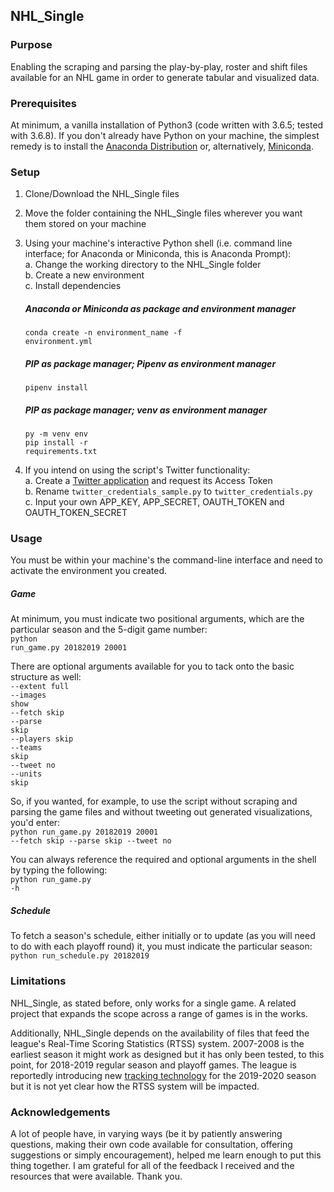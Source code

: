 ## NHL_Single

### Purpose
Enabling the scraping and parsing the play-by-play, roster and shift files available for an NHL game in order to generate tabular and visualized data.

### Prerequisites
At minimum, a vanilla installation of Python3 (code written with 3.6.5; tested with 3.6.8). If you don't already have Python on your machine, the simplest remedy is to install the <a href="https://www.anaconda.com/distribution/">Anaconda Distribution</a> or, alternatively, <a href="https://docs.conda.io/en/latest/miniconda.html">Miniconda</a>. 

### Setup
1. Clone/Download the NHL_Single files
2. Move the folder containing the NHL_Single files wherever you want them stored on your machine
3. Using your machine's interactive Python shell (i.e. command line interface; for Anaconda or Miniconda, this is Anaconda Prompt):<br>
   a. Change the working directory to the NHL_Single folder<br>
   b. Create a new environment<br>
   c. Install dependencies<br>
  
   ##### Anaconda or Miniconda as package and environment manager
   <code>conda create -n environment_name -f environment.yml</code><br>
   
   ##### PIP as package manager; Pipenv as environment manager
   <code>pipenv install</code><br>
   
   ##### PIP as package manager; venv as environment manager
   <code>py -m venv env</code><br>
   <code>pip install -r requirements.txt</code><br>      

4. If you intend on using the script's Twitter functionality:<br>
   a. Create a <a href="https://apps.twitter.com/app/new">Twitter application</a> and request its Access Token<br>
   b. Rename <code>twitter_credentials_sample.py</code> to <code>twitter_credentials.py</code><br>
   c. Input your own APP_KEY, APP_SECRET, OAUTH_TOKEN and OAUTH_TOKEN_SECRET<br>

### Usage
You must be within your machine's the command-line interface and need to activate the environment you created.

##### Game
At minimum, you must indicate two positional arguments, which are the particular season and the 5-digit game number:<br>
<code>python run_game.py 20182019 20001</code>

There are optional arguments available for you to tack onto the basic structure as well:<br>
<code>--extent full</code><br>
<code>--images show</code><br>
<code>--fetch skip</code><br>
<code>--parse skip</code><br>
<code>--players skip</code><br>
<code>--teams skip</code><br>
<code>--tweet no</code><br>
<code>--units skip</code><br>

So, if you wanted, for example, to use the script without scraping and parsing the game files and without tweeting out generated visualizations, you'd enter:<br>
<code>python run_game.py 20182019 20001 --fetch skip --parse skip --tweet no</code>

You can always reference the required and optional arguments in the shell by typing the following:<br>
<code>python run_game.py -h</code>

##### Schedule
To fetch a season's schedule, either initially or to update (as you will need to do with each playoff round) it, you must indicate the particular season:<br>
<code>python run_schedule.py 20182019</code>

### Limitations

NHL_Single, as stated before, only works for a single game. A related project that expands the scope across a range of games is in the works.<br>

Additionally, NHL_Single depends on the availability of files that feed the league's Real-Time Scoring Statistics (RTSS) system. 2007-2008 is the earliest season it might work as designed but it has only been tested, to this point, for 2018-2019 regular season and playoff games. The league is reportedly introducing new <a href="https://www.nhl.com/news/nhl-plans-to-deploy-puck-and-player-tracking-technology-in-2019-2020/c-304218820">tracking technology</a> for the 2019-2020 season but it is not yet clear how the RTSS system will be impacted.

### Acknowledgements
A lot of people have, in varying ways (be it by patiently answering questions, making their own code available for consultation, offering suggestions or simply encouragement), helped me learn enough to put this thing together. I am grateful for all of the feedback I received and the resources that were available. Thank you.
